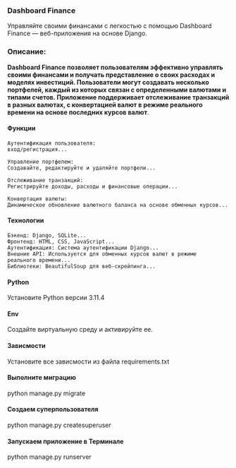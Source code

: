### Dashboard Finance

Управляйте своими финансами с легкостью с помощью Dashboard Finance — веб-приложения на основе Django.

### Описание:

__Dashboard Finance позволяет пользователям эффективно управлять своими финансами и получать представление о своих расходах и моделях инвестиций. Пользователи могут создавать несколько портфелей, каждый из которых связан с определенными валютами и типами счетов. Приложение поддерживает отслеживание транзакций в разных валютах, с конвертацией валют в режиме реального времени на основе последних курсов валют__.

#### Функции

    Аутентификация пользователя:
    вход/регистрация...

    Управление портфелем:
    Создавайте, редактируйте и удаляйте портфели...

    Отслеживание транзакций:
    Регистрируйте доходы, расходы и финансовые операции...
    
    Конвертация валюты:
    Динамическое обновление валютного баланса на основе обменных курсов...

#### Технологии

    Бэкенд: Django, SQLite...
    Фронтенд: HTML, CSS, JavaScript...
    Аутентификация: Система аутентификации Django...
    Внешние API: Используется для обменных курсов валют в режиме    реального времени...
    Библиотеки: BeautifulSoup для веб-скрейпинга...

#### Python

Установите Python версии 3.11.4

#### Env

Создайте виртуальную среду и активируйте ее.

#### Зависмости

Установите все зависмости из файла requirements.txt

#### Выполните миграцию

python manage.py migrate

#### Создаем суперпользователя

python manage.py createsuperuser

#### Запускаем приложение в Терминале 

python manage.py runserver

